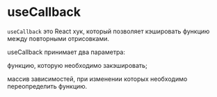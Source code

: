 # useCallback
`useCallback` это React хук, который позволяет кэшировать функцию между повторными отрисовками.

useCallback принимает два параметра:

функцию, которую необходимо закэшировать;

массив зависимостей, при изменении которых необходимо переопределить функцию.
```js
```
```js
```

```js
```